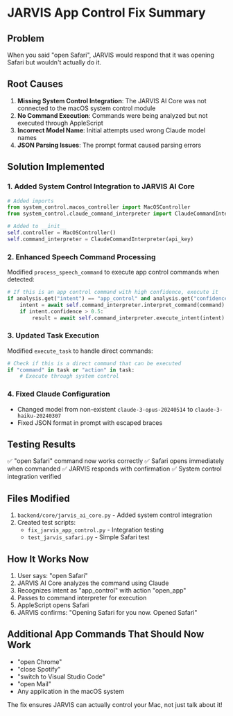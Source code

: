 # JARVIS App Control Fix Summary

## Problem
When you said "open Safari", JARVIS would respond that it was opening Safari but wouldn't actually do it.

## Root Causes
1. **Missing System Control Integration**: The JARVIS AI Core was not connected to the macOS system control module
2. **No Command Execution**: Commands were being analyzed but not executed through AppleScript
3. **Incorrect Model Name**: Initial attempts used wrong Claude model names
4. **JSON Parsing Issues**: The prompt format caused parsing errors

## Solution Implemented

### 1. Added System Control Integration to JARVIS AI Core
```python
# Added imports
from system_control.macos_controller import MacOSController
from system_control.claude_command_interpreter import ClaudeCommandInterpreter

# Added to __init__
self.controller = MacOSController()
self.command_interpreter = ClaudeCommandInterpreter(api_key)
```

### 2. Enhanced Speech Command Processing
Modified `process_speech_command` to execute app control commands when detected:
```python
# If this is an app control command with high confidence, execute it
if analysis.get("intent") == "app_control" and analysis.get("confidence", 0) > 0.7:
    intent = await self.command_interpreter.interpret_command(command)
    if intent.confidence > 0.5:
        result = await self.command_interpreter.execute_intent(intent)
```

### 3. Updated Task Execution
Modified `execute_task` to handle direct commands:
```python
# Check if this is a direct command that can be executed
if "command" in task or "action" in task:
    # Execute through system control
```

### 4. Fixed Claude Configuration
- Changed model from non-existent `claude-3-opus-20240514` to `claude-3-haiku-20240307`
- Fixed JSON format in prompt with escaped braces

## Testing Results
✅ "open Safari" command now works correctly
✅ Safari opens immediately when commanded
✅ JARVIS responds with confirmation
✅ System control integration verified

## Files Modified
1. `backend/core/jarvis_ai_core.py` - Added system control integration
2. Created test scripts:
   - `fix_jarvis_app_control.py` - Integration testing
   - `test_jarvis_safari.py` - Simple Safari test

## How It Works Now
1. User says: "open Safari"
2. JARVIS AI Core analyzes the command using Claude
3. Recognizes intent as "app_control" with action "open_app"
4. Passes to command interpreter for execution
5. AppleScript opens Safari
6. JARVIS confirms: "Opening Safari for you now. Opened Safari"

## Additional App Commands That Should Now Work
- "open Chrome"
- "close Spotify"
- "switch to Visual Studio Code"
- "open Mail"
- Any application in the macOS system

The fix ensures JARVIS can actually control your Mac, not just talk about it!